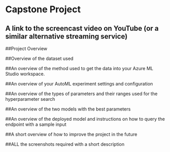 # Capstone Project

## A link to the screencast video on YouTube (or a similar alternative streaming service)

##Project Overview

##Overview of the dataset used

##An overview of the method used to get the data into your Azure ML Studio workspace.

##An overview of your AutoML experiment settings and configuration

##An overview of the types of parameters and their ranges used for the hyperparameter search

##An overview of the two models with the best parameters

##An overview of the deployed model and instructions on how to query the endpoint with a sample input

##A short overview of how to improve the project in the future

##ALL the screenshots required with a short description
